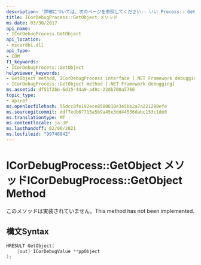```yaml
---
description: '詳細については、次のページを参照してください:: いい Process:: GetObject メソッド'
title: ICorDebugProcess::GetObject メソッド
ms.date: 03/30/2017
api_name:
- ICorDebugProcess.GetObject
api_location:
- mscordbi.dll
api_type:
- COM
f1_keywords:
- ICorDebugProcess::GetObject
helpviewer_keywords:
- GetObject method, ICorDebugProcess interface [.NET Framework debugging]
- ICorDebugProcess::GetObject method [.NET Framework debugging]
ms.assetid: df51f2bb-6d15-44a9-a48c-22db700a5766
topic_type:
- apiref
ms.openlocfilehash: 55dcc8fe192ece8500810e3e5bb2a7a221280efe
ms.sourcegitcommit: ddf7edb67715a5b9a45e3dd44536dabc153c1de0
ms.translationtype: MT
ms.contentlocale: ja-JP
ms.lasthandoff: 02/06/2021
ms.locfileid: "99746842"
---
```

# <a name="icordebugprocessgetobject-method"></a><span data-ttu-id="aa21b-103">ICorDebugProcess::GetObject メソッド</span><span class="sxs-lookup"><span data-stu-id="aa21b-103">ICorDebugProcess::GetObject Method</span></span>

<span data-ttu-id="aa21b-104">このメソッドは実装されていません。</span><span class="sxs-lookup"><span data-stu-id="aa21b-104">This method has not been implemented.</span></span>  
  
## <a name="syntax"></a><span data-ttu-id="aa21b-105">構文</span><span class="sxs-lookup"><span data-stu-id="aa21b-105">Syntax</span></span>  
  
```cpp  
HRESULT GetObject(  
    [out] ICorDebugValue **ppObject  
);  
```
